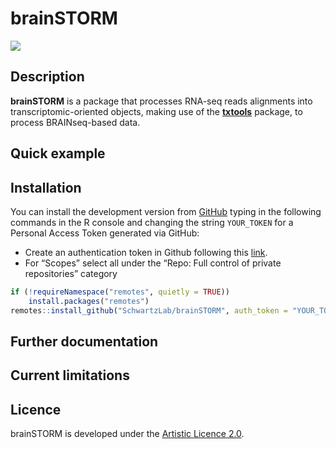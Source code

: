
# brainSTORM

<!-- badges: start -->

[![](https://img.shields.io/badge/devel%20version-0.0.1-blue.svg)](https://github.com/SchwartzLab/brainSTORM)
<!-- badges: end -->

## Description

**brainSTORM** is a package that processes RNA-seq reads alignments into
transcriptomic-oriented objects, making use of the
[**txtools**](https://github.com/AngelCampos/txtools) package, to
process BRAINseq-based data.

## Quick example

## Installation

You can install the development version from
[GitHub](https://github.com/SchwartzLab/brainSTORM) typing in the
following commands in the R console and changing the string `YOUR_TOKEN`
for a Personal Access Token generated via GitHub:

  - Create an authentication token in Github following this
    [link](https://github.com/settings/tokens).
  - For “Scopes” select all under the “Repo: Full control of private
    repositories” category

<!-- end list -->

``` r
if (!requireNamespace("remotes", quietly = TRUE))
    install.packages("remotes")
remotes::install_github("SchwartzLab/brainSTORM", auth_token = "YOUR_TOKEN")
```

## Further documentation

## Current limitations

## Licence

brainSTORM is developed under the [Artistic
Licence 2.0](https://opensource.org/licenses/Artistic-2.0).
